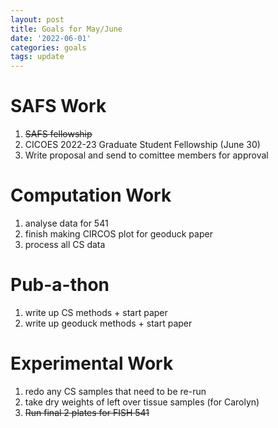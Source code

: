 ```yaml
---
layout: post
title: Goals for May/June
date: '2022-06-01'
categories: goals
tags: update
---
```


# SAFS Work
1. ~~SAFS fellowship~~ 
2. CICOES 2022-23 Graduate Student Fellowship (June 30)
3. Write proposal and send to comittee members for approval 

# Computation Work
1. analyse data for 541
2. finish making CIRCOS plot for geoduck paper
3. process all CS data 

# Pub-a-thon
1. write up CS methods + start paper
2. write up geoduck methods + start paper

# Experimental Work
1. redo any CS samples that need to be re-run
2. take dry weights of left over tissue samples (for Carolyn) 
3. ~~Run final 2 plates for FISH 541~~
